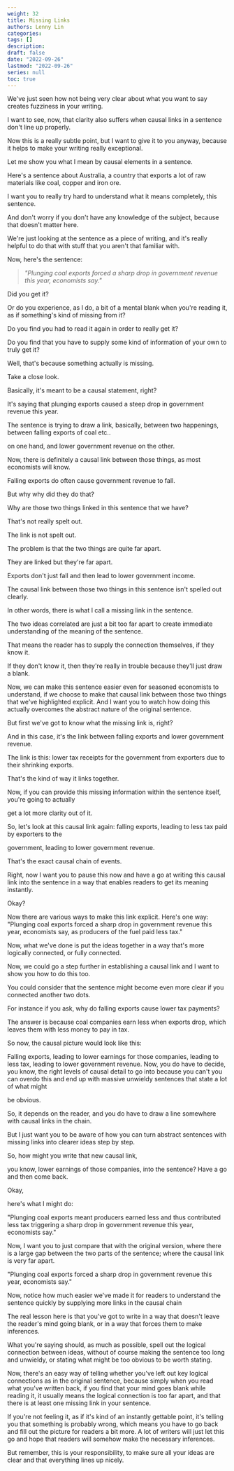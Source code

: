 ```yaml
---
weight: 32
title: Missing Links
authors: Lenny Lin
categories: 
tags: []
description: 
draft: false
date: "2022-09-26"
lastmod: "2022-09-26"
series: null
toc: true
---
```


We've just seen how not being very clear about what you want to say creates fuzziness in your writing.

I want to see, now, that clarity also suffers when causal links in a sentence don't line up properly.

Now this is a really subtle point, but I want to give it to you anyway, because it helps to make your writing really exceptional.

Let me show you what I mean by causal elements in a sentence.

Here's a sentence about Australia, a country that exports a lot of raw materials like coal, copper and iron ore.

I want you to really try hard to understand what it means completely, this sentence.

And don't worry if you don't have any knowledge of the subject, because that doesn't matter here.

We're just looking at the sentence as a piece of writing, and it's really helpful to do that with stuff that you aren't that familiar with.

Now, here's the sentence: 
> *"Plunging coal exports forced a sharp drop in government revenue this year, economists say."*

Did you get it?

Or do you experience, as I do, a bit of a mental blank when you're reading it, as if something's kind of missing from it?

Do you find you had to read it again in order to really get it?

Do you find that you have to supply some kind of information of your own to truly get it?

Well, that's because something actually is missing.

Take a close look.

Basically, it's meant to be a causal statement, right?

It's saying that plunging exports caused a steep drop in government revenue this year.

The sentence is trying to draw a link, basically, between two happenings, between falling exports of coal etc..

on one hand, and lower government revenue on the other.

Now, there is definitely a causal link between those things, as most economists will know.

Falling exports do often cause government revenue to fall.

But why why did they do that?

Why are those two things linked in this sentence that we have?

That's not really spelt out.

The link is not spelt out.

The problem is that the two things are quite far apart.

They are linked but they're far apart.

Exports don't just fall and then lead to lower government income.

The causal link between those two things in this sentence isn't spelled out clearly.

In other words, there is what I call a missing link in the sentence.

The two ideas correlated are just a bit too far apart to create immediate understanding of the meaning of the sentence.

That means the reader has to supply the connection themselves, if they know it.

If they don't know it, then they're really in trouble because they'll just draw a blank.

Now, we can make this sentence easier even for seasoned economists to understand, if we choose to make that causal link between those two things that we've highlighted explicit. And I want you to watch how doing this actually overcomes the abstract nature of the original sentence.

But first we've got to know what the missing link is, right?

And in this case, it's the link between falling exports and lower government revenue.

The link is this: lower tax receipts for the government from exporters due to their shrinking exports.

That's the kind of way it links together.

Now, if you can provide this missing information within the sentence itself, you're going to actually

get a lot more clarity out of it.

So, let's look at this causal link again: falling exports, leading to less tax paid by exporters to the

government, leading to lower government revenue.

That's the exact causal chain of events.

Right, now I want you to pause this now and have a go at writing this causal link into the sentence in a way that enables readers to get its meaning instantly.

Okay?

Now there are various ways to make this link explicit. Here's one way: "Plunging coal exports forced a sharp drop in government revenue this year, economists say, as producers of the fuel paid less tax."

Now, what we've done is put the ideas together in a way that's more logically connected, or fully connected.

Now, we could go a step further in establishing a causal link and I want to show you how to do this too.

You could consider that the sentence might become even more clear if you connected another two dots.

For instance if you ask, why do falling exports cause lower tax payments?

The answer is because coal companies earn less when exports drop, which leaves them with less money to pay in tax.

So now, the causal picture would look like this:

Falling exports, leading to lower earnings for those companies, leading to less tax, leading to lower government revenue. Now, you do have to decide, you know, the right levels of causal detail to go into because you can't you can overdo this and end up with massive unwieldy sentences that state a lot of what might

be obvious.

So, it depends on the reader, and you do have to draw a line somewhere with causal links in the chain.

But I just want you to be aware of how you can turn abstract sentences with missing links into clearer ideas step by step.

So, how might you write that new causal link,

you know, lower earnings of those companies, into the sentence? Have a go and then come back.

Okay,

here's what I might do:

"Plunging coal exports meant producers earned less and thus contributed less tax triggering a sharp drop in government revenue this year, economists say."

Now, I want you to just compare that with the original version, where there is a large gap between the two parts of the sentence; where the causal link is very far apart.

"Plunging coal exports forced a sharp drop in government revenue this year, economists say."

Now, notice how much easier we've made it for readers to understand the sentence quickly by supplying more links in the causal chain

The real lesson here is that you've got to write in a way that doesn't leave the reader's mind going blank, or in a way that forces them to make inferences.

What you're saying should, as much as possible, spell out the logical connection between ideas, without of course making the sentence too long and unwieldy, or stating what might be too obvious to be worth stating.

Now, there's an easy way of telling whether you've left out key logical connections as in the original sentence, because simply when you read what you've written back, if you find that your mind goes blank while reading it, it usually means the logical connection is too far apart, and that there is at least one missing link in your sentence.

If you're not feeling it, as if it's kind of an instantly gettable point, it's telling you that something is probably wrong, which means you have to go back and fill out the picture for readers a bit more. A lot of writers will just let this go and hope that readers will somehow make the necessary inferences.

But remember, this is your responsibility, to make sure all your ideas are clear and that everything lines up nicely.

